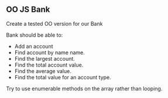 ## OO JS Bank

Create a tested OO version for our Bank

Bank should be able to:

- Add an account
- Find account by name name.
- Find the largest account.
- Find the total account value.
- Find the average value.
- Find the total value for an account type.

Try to use enumerable methods on the array rather than looping.
